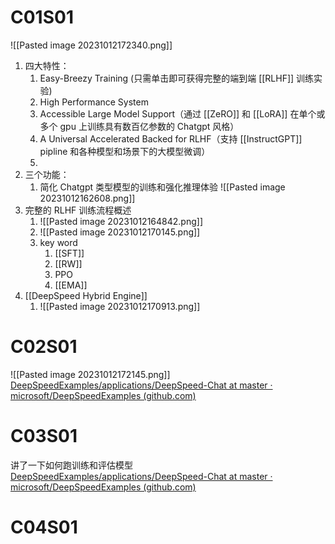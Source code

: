 
# C01S01
![[Pasted image 20231012172340.png]]
1. 四大特性：
	1. Easy-Breezy Training (只需单击即可获得完整的端到端 [[RLHF]] 训练实验) 
	2. High Performance System
	3. Accessible Large Model Support（通过 [[ZeRO]] 和 [[LoRA]] 在单个或多个 gpu 上训练具有数百亿参数的 Chatgpt 风格）
	4. A Universal Accelerated Backed for RLHF（支持 [[InstructGPT]] pipline 和各种模型和场景下的大模型微调）
	5. 
2. 三个功能：
	1. 简化 Chatgpt 类型模型的训练和强化推理体验 ![[Pasted image 20231012162608.png]]
3. 完整的 RLHF 训练流程概述
	1. ![[Pasted image 20231012164842.png]]
	2. ![[Pasted image 20231012170145.png]]
	3. key word
		1. [[SFT]]
		2. [[RW]]
		3. PPO
		4. [[EMA]]
4. [[DeepSpeed Hybrid Engine]]
	1. ![[Pasted image 20231012170913.png]]

# C02S01
![[Pasted image 20231012172145.png]]
[DeepSpeedExamples/applications/DeepSpeed-Chat at master · microsoft/DeepSpeedExamples (github.com)](https://github.com/microsoft/DeepSpeedExamples/tree/master/applications/DeepSpeed-Chat)

# C03S01
讲了一下如何跑训练和评估模型
[DeepSpeedExamples/applications/DeepSpeed-Chat at master · microsoft/DeepSpeedExamples (github.com)](https://github.com/microsoft/DeepSpeedExamples/tree/master/applications/DeepSpeed-Chat)



# C04S01